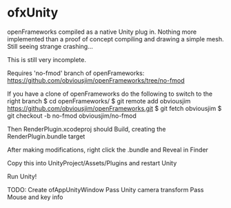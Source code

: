 ofxUnity
========

openFrameworks compiled as a native Unity plug in. Nothing more implemented than a proof of concept compiling and drawing a simple mesh. Still seeing strange crashing...	

This is still very incomplete.

Requires 'no-fmod' branch of openFrameworks: https://github.com/obviousjim/openFrameworks/tree/no-fmod

If you have a clone of openFrameworks do the following to switch to the right branch
	$ cd openFrameworks/
	$ git remote add obviousjim https://github.com/obviousjim/openFrameworks.git
	$ git fetch obviousjim
	$ git checkout -b no-fmod obviousjim/no-fmod

Then RenderPlugin.xcodeproj should Build, creating the RenderPlugin.bundle target

After making modifications, right click the .bundle and Reveal in Finder

Copy this into UnityProject/Assets/Plugins and restart Unity

Run Unity!

TODO:
Create ofAppUnityWindow
Pass Unity camera transform
Pass Mouse and key info
